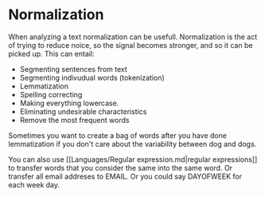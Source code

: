# Normalization
When analyzing a text normalization can be usefull. Normalization is the act of trying to reduce noice, so the signal becomes stronger, and so it can be picked up. This can entail:

- Segmenting sentences from text
- Segmenting indivudual words (tokenization)
- Lemmatization
- Spelling correcting
- Making everything lowercase. 
- Eliminating undesirable characteristics
- Remove the most frequent words

Sometimes you want to create a bag of words after you have done lemmatization if you don't care about the variability between dog and dogs. 

You can also use [[Languages/Regular expression.md|regular expressions]] to transfer words that you consider the same into the same word. Or transfer all email addreses to EMAIL. Or you could say DAYOFWEEK for each week day. 

